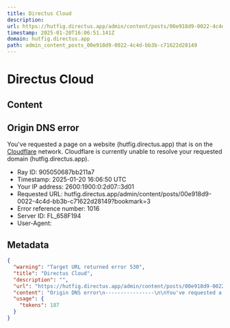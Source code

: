 ```yaml
---
title: Directus Cloud
description: 
url: https://hutfig.directus.app/admin/content/posts/00e918d9-0022-4c4d-bb3b-c71622d28149?bookmark=3
timestamp: 2025-01-20T16:06:51.141Z
domain: hutfig.directus.app
path: admin_content_posts_00e918d9-0022-4c4d-bb3b-c71622d28149
---
```


# Directus Cloud



## Content

Origin DNS error
----------------

You've requested a page on a website (hutfig.directus.app) that is on the [Cloudflare](https://www.cloudflare.com/5xx-error-landing/) network. Cloudflare is currently unable to resolve your requested domain (hutfig.directus.app).

*   Ray ID: 905050687bb211a7
*   Timestamp: 2025-01-20 16:06:50 UTC
*   Your IP address: 2600:1900:0:2d07::3d01
*   Requested URL: hutfig.directus.app/admin/content/posts/00e918d9-0022-4c4d-bb3b-c71622d28149?bookmark=3
*   Error reference number: 1016
*   Server ID: FL\_658F194
*   User-Agent:

## Metadata

```json
{
  "warning": "Target URL returned error 530",
  "title": "Directus Cloud",
  "description": "",
  "url": "https://hutfig.directus.app/admin/content/posts/00e918d9-0022-4c4d-bb3b-c71622d28149?bookmark=3",
  "content": "Origin DNS error\n----------------\n\nYou've requested a page on a website (hutfig.directus.app) that is on the [Cloudflare](https://www.cloudflare.com/5xx-error-landing/) network. Cloudflare is currently unable to resolve your requested domain (hutfig.directus.app).\n\n*   Ray ID: 905050687bb211a7\n*   Timestamp: 2025-01-20 16:06:50 UTC\n*   Your IP address: 2600:1900:0:2d07::3d01\n*   Requested URL: hutfig.directus.app/admin/content/posts/00e918d9-0022-4c4d-bb3b-c71622d28149?bookmark=3\n*   Error reference number: 1016\n*   Server ID: FL\\_658F194\n*   User-Agent:",
  "usage": {
    "tokens": 187
  }
}
```
